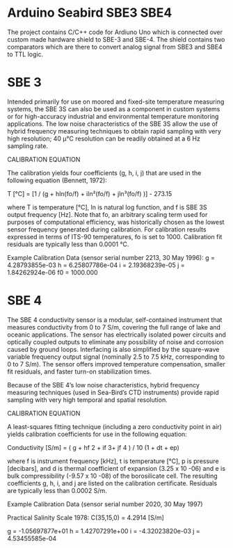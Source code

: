 # Arduino Seabird SBE3 SBE4 

The project contains C/C++ code for Ardiuno Uno which is connected over custom made hardware shield to SBE-3 and SBE-4. The shield contains two comparators which are there to convert analog signal from SBE3 and SBE4 to TTL logic.

# SBE 3
Intended primarily for use on moored and fixed-site temperature measuring systems, the SBE 3S can also be used as a component in custom systems or for high-accuracy industrial and environmental temperature monitoring applications. The low noise characteristics of the SBE 3S allow the use of hybrid frequency measuring techniques to obtain rapid sampling with very high resolution; 40 μ°C resolution can be readily obtained at a 6 Hz sampling rate.

CALIBRATION EQUATION

The calibration yields four coefficients (g, h, i, j) that are used in the following equation (Bennett, 1972):

T [°C] = [1 / (g + hln(fo/f) + iln²(fo/f) + jln³(fo/f) )] - 273.15

where T is temperature [°C], ln is natural log function, and f is SBE 3S output frequency [Hz]. Note that fo, an arbitrary scaling term used for purposes of computational efficiency, was historically chosen as the lowest sensor frequency generated during calibration. For calibration results expressed in terms of ITS-90 temperatures, fo is set to 1000. Calibration fit residuals are typically less than 0.0001 °C.

Example Calibration Data (sensor serial number 2213, 30 May 1996):
g = 4.28793855e-03     h = 6.25807786e-04     i = 2.19368239e-05     j = 1.84262924e-06     f0 = 1000.000



# SBE 4
The SBE 4 conductivity sensor is a modular, self-contained instrument that measures conductivity from 0 to 7 S/m, covering the full range of lake and oceanic applications. The sensor has electrically isolated power circuits and optically coupled outputs to eliminate any possibility of noise and corrosion caused by ground loops. Interfacing is also simplified by the square-wave variable frequency output signal (nominally 2.5 to 7.5 kHz, corresponding to 0 to 7 S/m). The sensor offers improved temperature compensation, smaller fit residuals, and faster turn-on stabilization times.

Because of the SBE 4’s low noise characteristics, hybrid frequency measuring techniques (used in Sea-Bird’s CTD instruments) provide rapid sampling with very high temporal and spatial resolution.

CALIBRATION EQUATION

A least-squares fitting technique (including a zero conductivity point in air) yields calibration coefficients for use in the following equation:

Conductivity [S/m] = ( g + hf 2 + if 3+ jf 4 ) / 10 (1 + dt + ep)

where f is instrument frequency [kHz], t is temperature [°C], p is pressure [decibars], and d is thermal coefficient of expansion (3.25 x 10 -06) and e is bulk compressibility (-9.57 x 10 -08) of the borosilicate cell. The resulting coefficients g, h, i, and j are listed on the calibration certificate. Residuals are typically less than 0.0002 S/m.

Example Calibration Data (sensor serial number 2020, 30 May 1997)

Practical Salinity Scale 1978: C(35,15,0) = 4.2914 [S/m]

g = -1.05697877e+01    h = 1.42707291e+00    i = -4.32023820e-03    j = 4.53455585e-04


